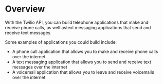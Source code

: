 # Overview
      
With the Twilio API, you can build telephone applications that make and receive phone calls, as well astext messaging applications that send and receive text messages.

Some examples of applications you could build include:

- A phone call application that allows you to make and receive phone calls over the internet
- A text messaging application that allows you to send and receive text messages over the internet
- A voicemail application that allows you to leave and receive voicemails over the internet